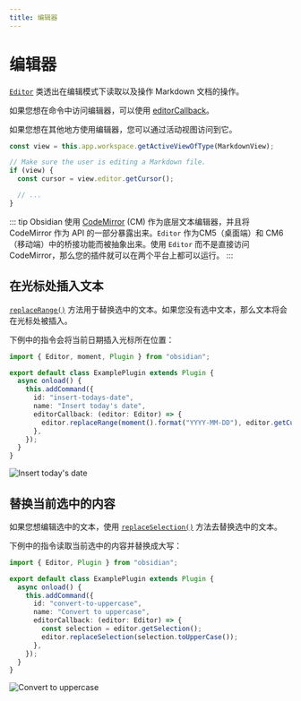 ```yaml
---
title: 编辑器
---
```

<!--
 * @Author: luhaifeng666 youzui@hotmail.com
 * @Date: 2022-08-09 17:26:34
 * @LastEditors: luhaifeng666
 * @LastEditTime: 2023-01-19 22:58:27
 * @Description: 
-->
# 编辑器

[`Editor`](../reference/typescript/classes/Editor.md) 类透出在编辑模式下读取以及操作 Markdown 文档的操作。

如果您想在命令中访问编辑器，可以使用 [editorCallback](../user-interface/commands.md#editor-commands)。

如果您想在其他地方使用编辑器，您可以通过活动视图访问到它。

```ts {5}
const view = this.app.workspace.getActiveViewOfType(MarkdownView);

// Make sure the user is editing a Markdown file.
if (view) {
  const cursor = view.editor.getCursor();

  // ...
}
```

::: tip
Obsidian 使用 [CodeMirror](https://codemirror.net/) (CM) 作为底层文本编辑器，并且将 CodeMirror 作为 API 的一部分暴露出来。`Editor` 作为CM5（桌面端）和 CM6（移动端）中的桥接功能而被抽象出来。使用 `Editor` 而不是直接访问 CodeMirror，那么您的插件就可以在两个平台上都可以运行。
:::

## 在光标处插入文本

[`replaceRange()`](../reference/typescript/classes/Editor.md#replacerange) 方法用于替换选中的文本。如果您没有选中文本，那么文本将会在光标处被插入。

下例中的指令会将当前日期插入光标所在位置：

```ts {9}
import { Editor, moment, Plugin } from "obsidian";

export default class ExamplePlugin extends Plugin {
  async onload() {
    this.addCommand({
      id: "insert-todays-date",
      name: "Insert today's date",
      editorCallback: (editor: Editor) => {
        editor.replaceRange(moment().format("YYYY-MM-DD"), editor.getCursor());
      },
    });
  }
}
```

![Insert today's date](/images/img/editor-todays-date.gif)

## 替换当前选中的内容

如果您想编辑选中的文本，使用 [`replaceSelection()`](../reference/typescript/classes/Editor.md#replaceselection) 方法去替换选中的文本。

下例中的指令读取当前选中的内容并替换成大写：

```ts {9-10}
import { Editor, Plugin } from "obsidian";

export default class ExamplePlugin extends Plugin {
  async onload() {
    this.addCommand({
      id: "convert-to-uppercase",
      name: "Convert to uppercase",
      editorCallback: (editor: Editor) => {
        const selection = editor.getSelection();
        editor.replaceSelection(selection.toUpperCase());
      },
    });
  }
}
```

![Convert to uppercase](/images/img/editor-uppercase.gif)
